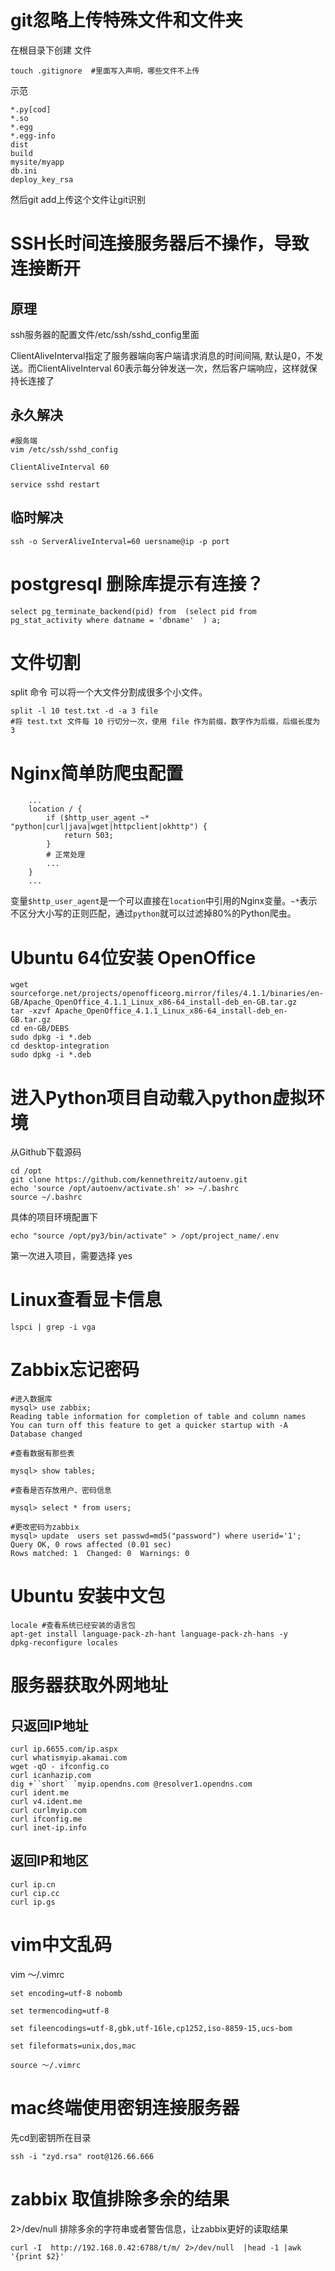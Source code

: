 # git忽略上传特殊文件和文件夹

在根目录下创建 文件 

```
touch .gitignore  #里面写入声明，哪些文件不上传
```

示范

```
*.py[cod]
*.so
*.egg
*.egg-info
dist
build
mysite/myapp
db.ini
deploy_key_rsa
```

然后git add上传这个文件让git识别

# SSH长时间连接服务器后不操作，导致连接断开

## 原理

ssh服务器的配置文件/etc/ssh/sshd_config里面

ClientAliveInterval指定了服务器端向客户端请求消息的时间间隔, 默认是0，不发送。而ClientAliveInterval 60表示每分钟发送一次，然后客户端响应，这样就保持长连接了

## 永久解决

```
#服务端
vim /etc/ssh/sshd_config

ClientAliveInterval 60

service sshd restart

```

## 临时解决

```
ssh -o ServerAliveInterval=60 uersname@ip -p port
```

# postgresql 删除库提示有连接？
```
select pg_terminate_backend(pid) from  (select pid from pg_stat_activity where datname = 'dbname'  ) a;
```
#  文件切割
split 命令 可以将一个大文件分割成很多个小文件。
```
split -l 10 test.txt -d -a 3 file 
#将 test.txt 文件每 10 行切分一次，使用 file 作为前缀，数字作为后缀，后缀长度为 3
```
# Nginx简单防爬虫配置

```
    ...
    location / {
        if ($http_user_agent ~* "python|curl|java|wget|httpclient|okhttp") {
            return 503;
        }
        # 正常处理
        ...
    }
    ...
```

变量`$http_user_agent`是一个可以直接在`location`中引用的Nginx变量。`~*`表示不区分大小写的正则匹配，通过`python`就可以过滤掉80%的Python爬虫。

# Ubuntu 64位安装 OpenOffice

```
wget sourceforge.net/projects/openofficeorg.mirror/files/4.1.1/binaries/en-GB/Apache_OpenOffice_4.1.1_Linux_x86-64_install-deb_en-GB.tar.gz
tar -xzvf Apache_OpenOffice_4.1.1_Linux_x86-64_install-deb_en-GB.tar.gz
cd en-GB/DEBS
sudo dpkg -i *.deb
cd desktop-integration
sudo dpkg -i *.deb
```
# 进入Python项目自动载入python虚拟环境

从Github下载源码

```
cd /opt
git clone https://github.com/kennethreitz/autoenv.git 
echo 'source /opt/autoenv/activate.sh' >> ~/.bashrc 
source ~/.bashrc
```

具体的项目环境配置下

```
echo "source /opt/py3/bin/activate" > /opt/project_name/.env  
```

第一次进入项目，需要选择 yes

# Linux查看显卡信息

```
lspci | grep -i vga
```

# Zabbix忘记密码

```
#进入数据库
mysql> use zabbix;
Reading table information for completion of table and column names
You can turn off this feature to get a quicker startup with -A
Database changed

#查看数据有那些表

mysql> show tables;

#查看是否存放用户、密码信息

mysql> select * from users;

#更改密码为zabbix
mysql> update  users set passwd=md5("password") where userid='1';
Query OK, 0 rows affected (0.01 sec)
Rows matched: 1  Changed: 0  Warnings: 0
```

# Ubuntu 安装中文包

```
locale #查看系统已经安装的语言包
apt-get install language-pack-zh-hant language-pack-zh-hans -y
dpkg-reconfigure locales 
```

# 服务器获取外网地址

## 只返回IP地址

```
curl ip.6655.com/ip.aspx
curl whatismyip.akamai.com
wget -qO - ifconfig.co
curl icanhazip.com
dig +``short` `myip.opendns.com @resolver1.opendns.com
curl ident.me
curl v4.ident.me
curl curlmyip.com
curl ifconfig.me
curl inet-ip.info
```

 ## 返回IP和地区

```
curl ip.cn
curl cip.cc
curl ip.gs
```

# vim中文乱码

vim ～/.vimrc

```
set encoding=utf-8 nobomb  

set termencoding=utf-8   

set fileencodings=utf-8,gbk,utf-16le,cp1252,iso-8859-15,ucs-bom   

set fileformats=unix,dos,mac
```

```
source ～/.vimrc
```

# mac终端使用密钥连接服务器

先cd到密钥所在目录

```
ssh -i "zyd.rsa" root@126.66.666
```

# zabbix 取值排除多余的结果

2>/dev/null  排除多余的字符串或者警告信息，让zabbix更好的读取结果

```
curl -I  http://192.168.0.42:6788/t/m/ 2>/dev/null  |head -1 |awk '{print $2}'
```


